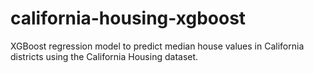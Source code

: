 # california-housing-xgboost
XGBoost regression model to predict median house values in California districts using the California Housing dataset.

